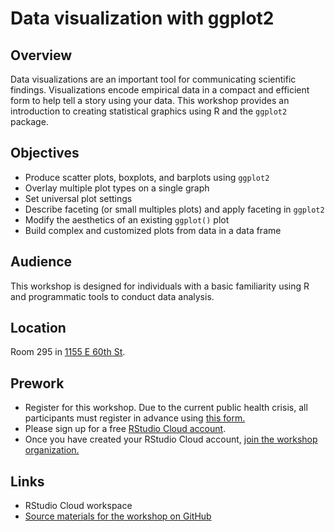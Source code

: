 # Data visualization with ggplot2

## Overview

Data visualizations are an important tool for communicating scientific findings. Visualizations encode empirical data in a compact and efficient form to help tell a story using your data. This workshop provides an introduction to creating statistical graphics using R and the `ggplot2` package.

## Objectives

- Produce scatter plots, boxplots, and barplots using `ggplot2`
- Overlay multiple plot types on a single graph
- Set universal plot settings
- Describe faceting (or small multiples plots) and apply faceting in `ggplot2`
- Modify the aesthetics of an existing `ggplot()` plot
- Build complex and customized plots from data in a data frame

## Audience

This workshop is designed for individuals with a basic familiarity using R and programmatic tools to conduct data analysis.

## Location

Room 295 in [1155 E 60th St](https://goo.gl/maps/7n7wDsd9mjnfRBtR8).

## Prework

- Register for this workshop. Due to the current public health crisis, all participants must register in advance using [this form.](https://forms.gle/dXpDDpmYrhmQKdmEA)
- Please sign up for a free [RStudio Cloud account](https://rstudio.cloud).
- Once you have created your RStudio Cloud account, [join the workshop organization.](https://rstudio.cloud/spaces/177434/join?access_code=cGV7c0V8%2Bpr0kFC5NkOX%2FgxNNhIm3PchWX1CjdBf)

## Links

- RStudio Cloud workspace
- [Source materials for the workshop on GitHub](https://github.com/css-skills/dataviz)

